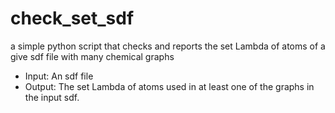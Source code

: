 # check_set_sdf
a simple python script that checks and reports the set Lambda of atoms of a give sdf file with many chemical graphs

- Input: An sdf file
- Output: The set Lambda of atoms used in at least one of the graphs in the input sdf.
